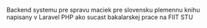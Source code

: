 Backend systemu pre spravu maciek pre slovensku plemennu knihu napisany v Laravel PHP ako sucast bakalarskej prace na FIIT STU
